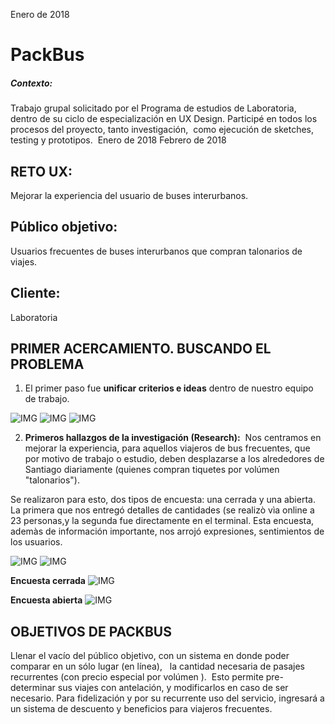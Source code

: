 Enero de 2018

# PackBus

##### Contexto:
Trabajo grupal solicitado por el Programa de estudios de Laboratoria, dentro de su ciclo de especialización en UX Design. Participé en todos los procesos del proyecto, tanto investigación,  como ejecución de sketches, testing y prototipos. ​ Enero de 2018
Febrero de 2018


RETO UX: 
-----------
Mejorar la experiencia del usuario de buses interurbanos.  

Público objetivo:
-----
Usuarios frecuentes de buses interurbanos que compran talonarios de viajes.

Cliente:
-----
Laboratoria


  
PRIMER ACERCAMIENTO. BUSCANDO EL PROBLEMA
---
1. El primer paso fue **unificar criterios e ideas** dentro de nuestro equipo de trabajo.

![IMG](http://i68.tinypic.com/9honk0.jpg)
![IMG](http://i66.tinypic.com/xyl2r.jpg)
![IMG](http://i63.tinypic.com/333fu9w.jpg)

2.  **Primeros hallazgos de la investigación (Research):** 
Nos centramos en mejorar la experiencia, para aquellos viajeros de bus frecuentes, que por motivo de trabajo o estudio, deben desplazarse a los alrededores de Santiago diariamente (quienes compran tiquetes por volúmen "talonarios").


Se realizaron para esto, dos tipos de encuesta: una cerrada y una abierta.  La primera que nos entregó detalles de cantidades (se realizò vìa online a 23 personas,y la segunda fue directamente en el terminal.  Esta encuesta, ademàs de información importante, nos arrojó expresiones, sentimientos de los usuarios.

![IMG](http://i63.tinypic.com/5e8sqo.jpg)  ![IMG](http://i68.tinypic.com/2q9fb5i.jpg)

**Encuesta cerrada**
![IMG](http://i65.tinypic.com/2zxxv9e.jpg)

**Encuesta abierta**
![IMG](http://i68.tinypic.com/16gwe29.jpg)


OBJETIVOS DE PACKBUS
-----

Llenar el vacío del público objetivo, con un sistema en donde poder comparar en un sólo lugar (en línea),   la cantidad necesaria de pasajes recurrentes (con precio especial por volúmen ).  Esto permite pre-determinar sus viajes con antelación, y modificarlos en caso de ser necesario.
Para fidelización y por su recurrente uso del servicio, ingresará a un sistema de descuento y beneficios para viajeros frecuentes.
